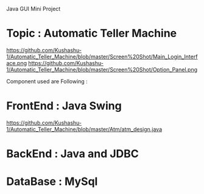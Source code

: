 Java GUI Mini Project
# Topic : Automatic Teller Machine
https://github.com/Kushashu-1/Automatic_Teller_Machine/blob/master/Screen%20Shot/Main_Login_Interface.png
https://github.com/Kushashu-1/Automatic_Teller_Machine/blob/master/Screen%20Shot/Option_Panel.png 




Component used are Following : 
# FrontEnd : Java Swing 
https://github.com/Kushashu-1/Automatic_Teller_Machine/blob/master/Atm/atm_design.java

# BackEnd : Java and JDBC 

# DataBase : MySql 
